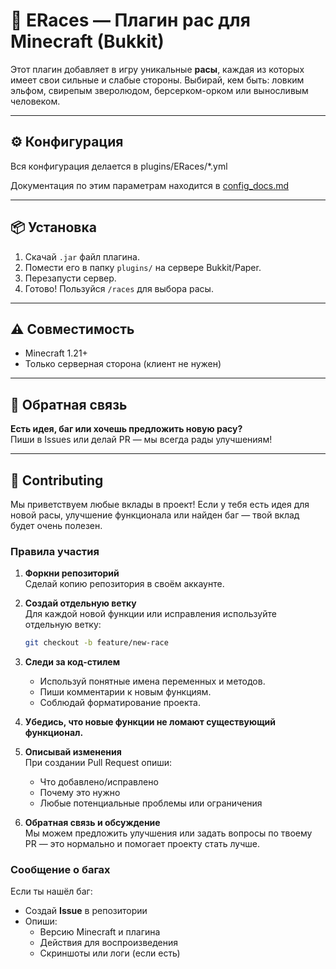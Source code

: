 # 🧬 ERaces — Плагин рас для Minecraft (Bukkit)

Этот плагин добавляет в игру уникальные **расы**, каждая из которых имеет свои сильные и слабые стороны. Выбирай, кем
быть: ловким эльфом, свирепым зверолюдом, берсерком-орком или выносливым человеком.

---

## ⚙️ Конфигурация

Вся конфигурация делается в plugins/ERaces/*.yml

Документация по этим параметрам находится в [config_docs.md](config_docs.md)

---

## 📦 Установка

1. Скачай `.jar` файл плагина.
2. Помести его в папку `plugins/` на сервере Bukkit/Paper.
3. Перезапусти сервер.
4. Готово! Пользуйся `/races` для выбора расы.

---

## ⚠️ Совместимость

- Minecraft 1.21+
- Только серверная сторона (клиент не нужен)

---

## 📧 Обратная связь

**Есть идея, баг или хочешь предложить новую расу?**  
Пиши в Issues или делай PR — мы всегда рады улучшениям!

---

## 🤝 Contributing

Мы приветствуем любые вклады в проект! Если у тебя есть идея для новой расы, улучшение функционала или найден баг — твой вклад будет очень полезен.  

### Правила участия

1. **Форкни репозиторий**  
   Сделай копию репозитория в своём аккаунте.

2. **Создай отдельную ветку**  
   Для каждой новой функции или исправления используйте отдельную ветку:  
   ```bash
   git checkout -b feature/new-race
   ```

3. **Следи за код-стилем**  
   - Используй понятные имена переменных и методов.  
   - Пиши комментарии к новым функциям.  
   - Соблюдай форматирование проекта.

4. **Убедись, что новые функции не ломают существующий функционал.**

5. **Описывай изменения**  
   При создании Pull Request опиши:
   - Что добавлено/исправлено  
   - Почему это нужно  
   - Любые потенциальные проблемы или ограничения

6. **Обратная связь и обсуждение**  
   Мы можем предложить улучшения или задать вопросы по твоему PR — это нормально и помогает проекту стать лучше.

### Сообщение о багах

Если ты нашёл баг:
- Создай **Issue** в репозитории  
- Опиши:
  - Версию Minecraft и плагина  
  - Действия для воспроизведения  
  - Скриншоты или логи (если есть)
